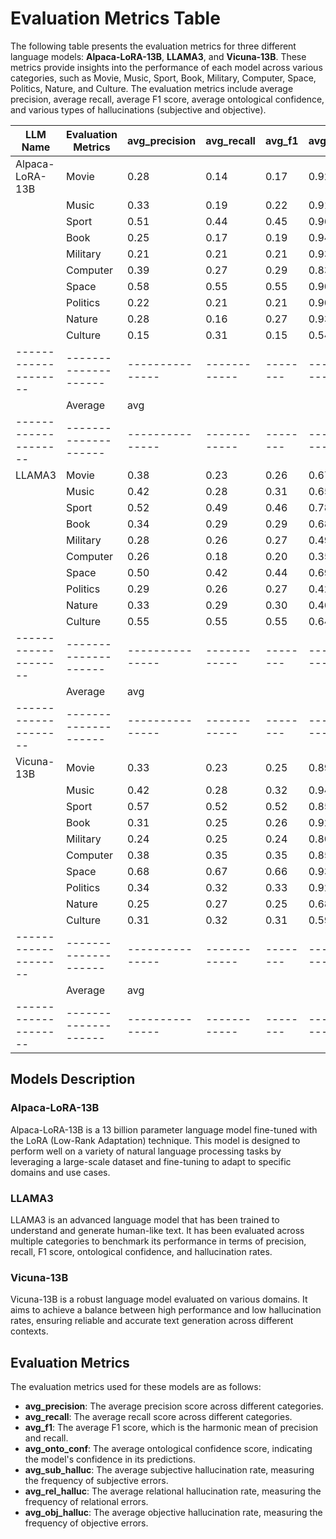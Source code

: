# Evaluation Metrics Table

The following table presents the evaluation metrics for three different language models: **Alpaca-LoRA-13B**, **LLAMA3**, and **Vicuna-13B**. These metrics provide insights into the performance of each model across various categories, such as Movie, Music, Sport, Book, Military, Computer, Space, Politics, Nature, and Culture. The evaluation metrics include average precision, average recall, average F1 score, average ontological confidence, and various types of hallucinations (subjective and objective).


| LLM Name           | Evaluation Metrics | avg_precision | avg_recall | avg_f1 | avg_onto_conf | avg_sub_halluc | avg_rel_halluc | avg_obj_halluc |
|--------------------|--------------------|---------------|------------|--------|---------------|----------------|----------------|----------------|
| Alpaca-LoRA-13B    | Movie              | 0.28          | 0.14       | 0.17   | 0.92          | 0.25           | 0.08           | 0.24           |
|                    | Music              | 0.33          | 0.19       | 0.22   | 0.91          | 0.18           | 0.09           | 0.24           |
|                    | Sport              | 0.51          | 0.44       | 0.45   | 0.96          | 0.18           | 0.04           | 0.11           |
|                    | Book               | 0.25          | 0.17       | 0.19   | 0.94          | 0.17           | 0.06           | 0.19           |
|                    | Military           | 0.21          | 0.21       | 0.21   | 0.93          | 0.21           | 0.07           | 0.26           |
|                    | Computer           | 0.39          | 0.27       | 0.29   | 0.83          | 0.17           | 0.17           | 0.13           |
|                    | Space              | 0.58          | 0.55       | 0.55   | 0.90          | 0.14           | 0.10           | 0.10           |
|                    | Politics           | 0.22          | 0.21       | 0.21   | 0.90          | 0.19           | 0.10           | 0.15           |
|                    | Nature             | 0.28          | 0.16       | 0.27   | 0.93          | 0.22           | 0.07           | 0.20           |
|                    | Culture            | 0.15          | 0.31       | 0.15   | 0.54          | 0.16           | 0.46           | 0.14           |
|--------------------|--------------------|---------------|------------|--------|---------------|----------------|----------------|----------------|
|                    |    Average         | avg           |            |        |               |                |                |                |
|--------------------|--------------------|---------------|------------|--------|---------------|----------------|----------------|----------------|
| LLAMA3             | Movie              | 0.38          | 0.23       | 0.26   | 0.67          | 0.33           | 0.27           | 0.20           |
|                    | Music              | 0.42          | 0.28       | 0.31   | 0.65          | 0.35           | 0.14           | 0.23           |
|                    | Sport              | 0.52          | 0.49       | 0.46   | 0.78          | 0.21           | 0.16           | 0.16           |
|                    | Book               | 0.34          | 0.29       | 0.29   | 0.68          | 0.32           | 0.12           | 0.23           |
|                    | Military           | 0.28          | 0.26       | 0.27   | 0.49          | 0.14           | 0.50           | 0.22           |
|                    | Computer           | 0.26          | 0.18       | 0.20   | 0.35          | 0.17           | 0.65           | 0.13           |
|                    | Space              | 0.50          | 0.42       | 0.44   | 0.69          | 0.17           | 0.31           | 0.10           |
|                    | Politics           | 0.29          | 0.26       | 0.27   | 0.42          | 0.13           | 0.58           | 0.14           |
|                    | Nature             | 0.33          | 0.29       | 0.30   | 0.46          | 0.17           | 0.54           | 0.14           |
|                    | Culture            | 0.55          | 0.55       | 0.55   | 0.64          | 0.18           | 0.35           | 0.42           |
|--------------------|--------------------|---------------|------------|--------|---------------|----------------|----------------|----------------|
|                    |    Average         | avg           |            |        |               |                |                |                |
|--------------------|--------------------|---------------|------------|--------|---------------|----------------|----------------|----------------|
| Vicuna-13B         | Movie              | 0.33          | 0.23       | 0.25   | 0.89          | 0.26           | 0.11           | 0.26           |
|                    | Music              | 0.42          | 0.28       | 0.32   | 0.94          | 0.16           | 0.06           | 0.22           |
|                    | Sport              | 0.57          | 0.52       | 0.52   | 0.85          | 0.22           | 0.15           | 0.13           |
|                    | Book               | 0.31          | 0.25       | 0.26   | 0.92          | 0.16           | 0.08           | 0.23           |
|                    | Military           | 0.24          | 0.25       | 0.24   | 0.80          | 0.19           | 0.20           | 0.26           |
|                    | Computer           | 0.38          | 0.35       | 0.35   | 0.85          | 0.15           | 0.15           | 0.11           |
|                    | Space              | 0.68          | 0.67       | 0.66   | 0.93          | 0.15           | 0.07           | 0.08           |
|                    | Politics           | 0.34          | 0.32       | 0.33   | 0.92          | 0.17           | 0.08           | 0.15           |
|                    | Nature             | 0.25          | 0.27       | 0.25   | 0.68          | 0.10           | 0.04           | 0.14           |
|                    | Culture            | 0.31          | 0.32       | 0.31   | 0.59          | 0.15           | 0.39           | 0.12           |
|--------------------|--------------------|---------------|------------|--------|---------------|----------------|----------------|----------------|
|                    |    Average         | avg           |            |        |               |                |                |                |
|--------------------|--------------------|---------------|------------|--------|---------------|----------------|----------------|----------------|

## Models Description

### Alpaca-LoRA-13B
Alpaca-LoRA-13B is a 13 billion parameter language model fine-tuned with the LoRA (Low-Rank Adaptation) technique. This model is designed to perform well on a variety of natural language processing tasks by leveraging a large-scale dataset and fine-tuning to adapt to specific domains and use cases.

### LLAMA3
LLAMA3 is an advanced language model that has been trained to understand and generate human-like text. It has been evaluated across multiple categories to benchmark its performance in terms of precision, recall, F1 score, ontological confidence, and hallucination rates.

### Vicuna-13B
Vicuna-13B is a robust language model evaluated on various domains. It aims to achieve a balance between high performance and low hallucination rates, ensuring reliable and accurate text generation across different contexts.

## Evaluation Metrics
The evaluation metrics used for these models are as follows:
- **avg_precision**: The average precision score across different categories.
- **avg_recall**: The average recall score across different categories.
- **avg_f1**: The average F1 score, which is the harmonic mean of precision and recall.
- **avg_onto_conf**: The average ontological confidence score, indicating the model's confidence in its predictions.
- **avg_sub_halluc**: The average subjective hallucination rate, measuring the frequency of subjective errors.
- **avg_rel_halluc**: The average relational hallucination rate, measuring the frequency of relational errors.
- **avg_obj_halluc**: The average objective hallucination rate, measuring the frequency of objective errors.
